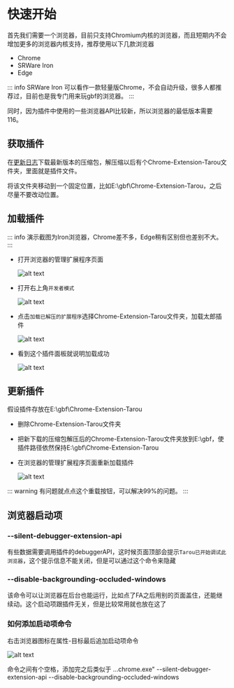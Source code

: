 # 快速开始

首先我们需要一个浏览器，目前只支持Chromium内核的浏览器，而且短期内不会增加更多的浏览器内核支持，推荐使用以下几款浏览器

- Chrome
- SRWare Iron
- Edge

::: info
SRWare Iron 可以看作一款轻量版Chrome，不会自动升级，很多人都推荐过，目前也是我专门用来玩gbf的浏览器。
:::

同时，因为插件中使用的一些浏览器API比较新，所以浏览器的最低版本需要116。

## 获取插件

在[更新日志](./changelog)下载最新版本的压缩包，解压缩以后有个Chrome-Extension-Tarou文件夹，里面就是插件文件。

将该文件夹移动到一个固定位置，比如E:\gbf\Chrome-Extension-Tarou，之后尽量不要改动位置。

## 加载插件

::: info
演示截图为Iron浏览器，Chrome差不多，Edge稍有区别但也差别不大。
:::

- 打开浏览器的管理扩展程序页面

  ![alt text](/assets/start/img1.png)

- 打开右上角`开发者模式`

  ![alt text](/assets/start/img2.png)

- 点击`加载已解压的扩展程序`选择Chrome-Extension-Tarou文件夹，加载太郎插件

  ![alt text](/assets/start/img3.png)

- 看到这个插件面板就说明加载成功

  ![alt text](/assets/start/img4.png)

## 更新插件

假设插件存放在E:\gbf\Chrome-Extension-Tarou

- 删除Chrome-Extension-Tarou文件夹
- 把新下载的压缩包解压后的Chrome-Extension-Tarou文件夹放到E:\gbf，使插件路径依然保持E:\gbf\Chrome-Extension-Tarou
- 在浏览器的管理扩展程序页面重新加载插件<Badge type="danger" text="重要" />

  ![alt text](/assets/start/img5.png)

::: warning
有问题就点点这个重载按钮，可以解决99%的问题。
:::

## 浏览器启动项

### --silent-debugger-extension-api

有些数据需要调用插件的debuggerAPI，这时候页面顶部会提示`Tarou已开始调试此浏览器`，这个提示信息不能关闭，但是可以通过这个命令来隐藏

### --disable-backgrounding-occluded-windows

该命令可以让浏览器在后台也能运行，比如点了FA之后用别的页面盖住，还能继续动。这个启动项跟插件无关，但是比较常用就也放在这了

### 如何添加启动项命令

右击浏览器图标在属性-目标最后追加启动项命令

![alt text](/assets/start/img6.png)

命令之间有个空格，添加完之后类似于 ...chrome.exe" --silent-debugger-extension-api --disable-backgrounding-occluded-windows
